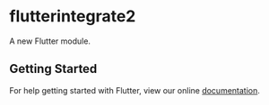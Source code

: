 # flutterintegrate2

A new Flutter module.

## Getting Started

For help getting started with Flutter, view our online
[documentation](https://flutter.dev/).

